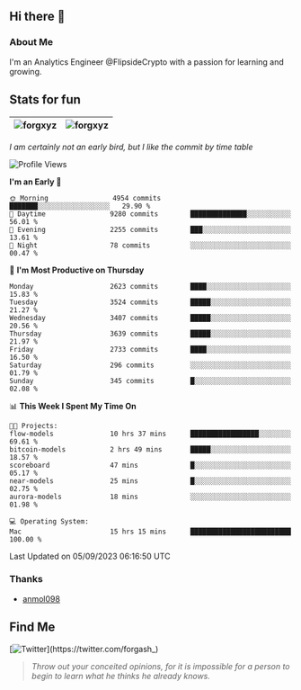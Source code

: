 ## Hi there 👋

### About Me

I'm an Analytics Engineer @FlipsideCrypto with a passion for learning and growing.
  
## Stats for fun

| <img align="center" src="https://github-readme-streak-stats.herokuapp.com/?user=forgxyz&theme=tokyonight" alt="forgxyz" /> | <img align="center" src="https://github-readme-stats.vercel.app/api?username=forgxyz&theme=tokyonight&show_icons=true" alt="forgxyz" /> |
| ------------- |------------- |

*I am certainly not an early bird, but I like the commit by time table*  

<!--START_SECTION:waka-->
![Profile Views](http://img.shields.io/badge/Profile%20Views-0-blue)

**I'm an Early 🐤** 

```text
🌞 Morning                4954 commits        ███████░░░░░░░░░░░░░░░░░░   29.90 % 
🌆 Daytime                9280 commits        ██████████████░░░░░░░░░░░   56.01 % 
🌃 Evening                2255 commits        ███░░░░░░░░░░░░░░░░░░░░░░   13.61 % 
🌙 Night                  78 commits          ░░░░░░░░░░░░░░░░░░░░░░░░░   00.47 % 
```
📅 **I'm Most Productive on Thursday** 

```text
Monday                   2623 commits        ████░░░░░░░░░░░░░░░░░░░░░   15.83 % 
Tuesday                  3524 commits        █████░░░░░░░░░░░░░░░░░░░░   21.27 % 
Wednesday                3407 commits        █████░░░░░░░░░░░░░░░░░░░░   20.56 % 
Thursday                 3639 commits        █████░░░░░░░░░░░░░░░░░░░░   21.97 % 
Friday                   2733 commits        ████░░░░░░░░░░░░░░░░░░░░░   16.50 % 
Saturday                 296 commits         ░░░░░░░░░░░░░░░░░░░░░░░░░   01.79 % 
Sunday                   345 commits         █░░░░░░░░░░░░░░░░░░░░░░░░   02.08 % 
```


📊 **This Week I Spent My Time On** 

```text
🐱‍💻 Projects: 
flow-models              10 hrs 37 mins      █████████████████░░░░░░░░   69.61 % 
bitcoin-models           2 hrs 49 mins       █████░░░░░░░░░░░░░░░░░░░░   18.57 % 
scoreboard               47 mins             █░░░░░░░░░░░░░░░░░░░░░░░░   05.17 % 
near-models              25 mins             █░░░░░░░░░░░░░░░░░░░░░░░░   02.75 % 
aurora-models            18 mins             ░░░░░░░░░░░░░░░░░░░░░░░░░   01.98 % 

💻 Operating System: 
Mac                      15 hrs 15 mins      █████████████████████████   100.00 % 
```


 Last Updated on 05/09/2023 06:16:50 UTC
<!--END_SECTION:waka-->

### Thanks
 - [anmol098](https://github.com/anmol098/waka-readme-stats/)
  
## Find Me
[![Twitter](https://img.shields.io/twitter/url/https/twitter.com/forgash_.svg?style=social&label=Follow%20%40forgash_)](https://twitter.com/forgash_)


> *Throw out your conceited opinions, for it is impossible for a person to begin to learn what he thinks he already knows.* 
